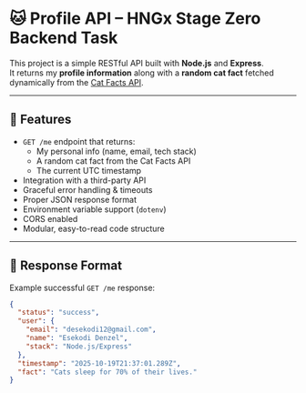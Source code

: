 # 🐱 Profile API – HNGx Stage Zero Backend Task

This project is a simple RESTful API built with **Node.js** and **Express**.  
It returns my **profile information** along with a **random cat fact** fetched dynamically from the [Cat Facts API](https://catfact.ninja/fact).

---

## 🚀 Features
- `GET /me` endpoint that returns:
  - My personal info (name, email, tech stack)
  - A random cat fact from the Cat Facts API
  - The current UTC timestamp
- Integration with a third-party API
- Graceful error handling & timeouts
- Proper JSON response format
- Environment variable support (`dotenv`)
- CORS enabled
- Modular, easy-to-read code structure

---

## 🧩 Response Format

Example successful `GET /me` response:

```json
{
  "status": "success",
  "user": {
    "email": "desekodi12@gmail.com",
    "name": "Esekodi Denzel",
    "stack": "Node.js/Express"
  },
  "timestamp": "2025-10-19T21:37:01.289Z",
  "fact": "Cats sleep for 70% of their lives."
}
